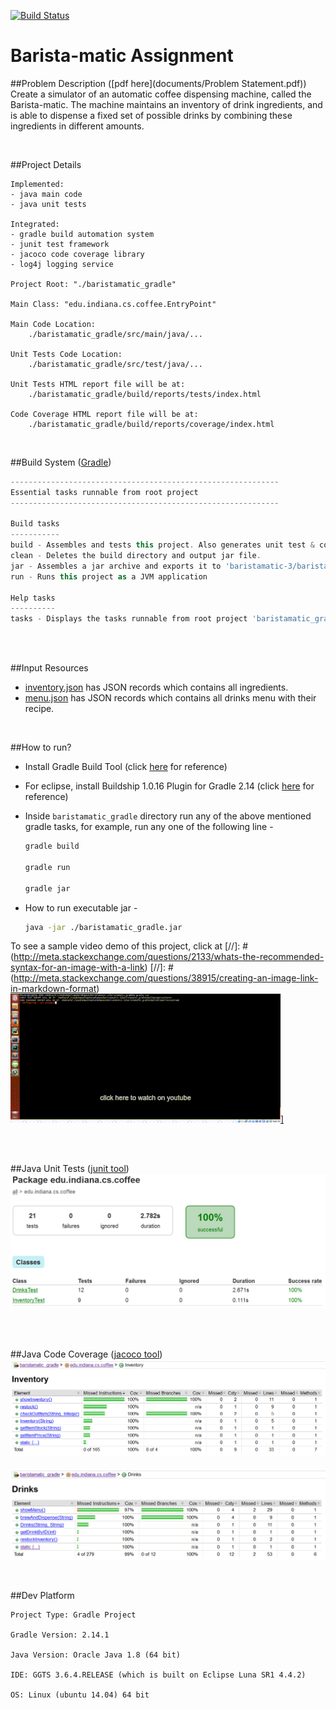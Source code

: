 [![Build Status](https://travis-ci.org/mjaglan/baristamatic.svg?branch=master)](https://travis-ci.org/mjaglan/baristamatic)

# Barista-matic Assignment

##Problem Description  ([pdf here](documents/Problem Statement.pdf))
Create a simulator of an automatic coffee dispensing machine, called the Barista-matic. The machine maintains an inventory of drink ingredients, and is able to dispense a fixed set of possible drinks by combining these ingredients in different amounts.

<br>

##Project Details
```
Implemented:
- java main code
- java unit tests

Integrated:
- gradle build automation system
- junit test framework
- jacoco code coverage library
- log4j logging service

Project Root: "./baristamatic_gradle"

Main Class: "edu.indiana.cs.coffee.EntryPoint"

Main Code Location:
	./baristamatic_gradle/src/main/java/...

Unit Tests Code Location:
	./baristamatic_gradle/src/test/java/...

Unit Tests HTML report file will be at:
	./baristamatic_gradle/build/reports/tests/index.html
	
Code Coverage HTML report file will be at:
	./baristamatic_gradle/build/reports/coverage/index.html

```


<br>

##Build System  ([Gradle](https://discuss.gradle.org/t/gradle-2-14-released/18040))

```gradle
------------------------------------------------------------
Essential tasks runnable from root project
------------------------------------------------------------

Build tasks
-----------
build - Assembles and tests this project. Also generates unit test & code coverage reports.
clean - Deletes the build directory and output jar file.
jar - Assembles a jar archive and exports it to 'baristamatic-3/baristamatic_gradle/'.
run - Runs this project as a JVM application

Help tasks
----------
tasks - Displays the tasks runnable from root project 'baristamatic_gradle'.

```

<br><br>

##Input Resources
  - [inventory.json](baristamatic_gradle/res/inventory.json) has JSON records which contains all ingredients.
  - [menu.json](baristamatic_gradle/res/menu.json) has JSON records which contains all drinks menu with their recipe.

<br>

##How to run?
- Install Gradle Build Tool (click [here](https://www.javacodegeeks.com/2013/04/how-to-install-gradle-2.html) for reference)
- For eclipse, install Buildship 1.0.16 Plugin for Gradle 2.14 (click [here](https://projects.eclipse.org/projects/tools.buildship/releases/1.0.16) for reference)

- Inside ```baristamatic_gradle``` directory run any of the above mentioned gradle tasks, for example, run any one of the following line - 
  ```bash
  gradle build

  gradle run

  gradle jar
  ```
- How to run executable jar -

  ```bash
  java -jar ./baristamatic_gradle.jar
  ```

To see a sample video demo of this project, click at 
[//]: # (http://meta.stackexchange.com/questions/2133/whats-the-recommended-syntax-for-an-image-with-a-link)
[//]: # (http://meta.stackexchange.com/questions/38915/creating-an-image-link-in-markdown-format)
<a href="https://www.youtube.com/watch?v=CHrUhd3zcYY" rel="java: baristamatic demo 1">![baristamatic demo link](documents/images/youtube.logo.gif)]</a>


<br><br>

##Java Unit Tests   ([junit tool](http://junit.org/junit4/))
![Java Unit Testing Report](documents/images/junit.png)

<br><br>

##Java Code Coverage  ([jacoco tool](http://www.eclemma.org/jacoco/))
![Java Code Coverage Report: Inventory](documents/images/jacoco-edu.indiana.cs.coffee.Inventory.PNG)
<br><br>
![Java Code Coverage Report: Drinks](documents/images/jacoco-edu.indiana.cs.coffee.Drinks.PNG)

<br>

##Dev Platform
```
Project Type: Gradle Project

Gradle Version: 2.14.1

Java Version: Oracle Java 1.8 (64 bit)

IDE: GGTS 3.6.4.RELEASE (which is built on Eclipse Luna SR1 4.4.2)

OS: Linux (ubuntu 14.04) 64 bit
```
